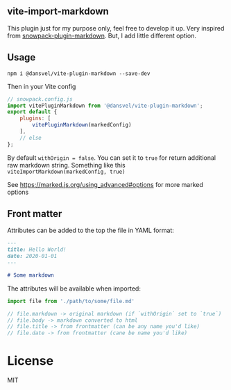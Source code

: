 vite-import-markdown
-----------------------

This plugin just for my purpose only, feel free to develop it up. Very inspired from [snowpack-plugin-markdown](https://github.com/joshnuss/snowpack-plugin-markdown). But, I add little different option.

## Usage

```
npm i @dansvel/vite-plugin-markdown --save-dev
```

Then in your Vite config

```js
// snowpack.config.js
import vitePluginMarkdown from '@dansvel/vite-plugin-markdown';
export default {
    plugins: [
        vitePluginMarkdown(markedConfig)
    ],
    // else
};

```

By default `withOrigin = false`. 
You can set it to `true` for return additional raw markdown string. Something like this
`viteImportMarkdown(markedConfig, true)`

See https://marked.js.org/using_advanced#options for more marked options

## Front matter

Attributes can be added to the top the file in YAML format:

```markdown
---
title: Hello World!
date: 2020-01-01
---

# Some markdown
```

The attributes will be available when imported:

```js
import file from './path/to/some/file.md'

// file.markdown -> original markdown (if `withOrigin` set to `true`)
// file.body -> markdown converted to html
// file.title -> from frontmatter (can be any name you'd like)
// file.date -> from frontmatter (cane be name you'd like)
```

# License

MIT
